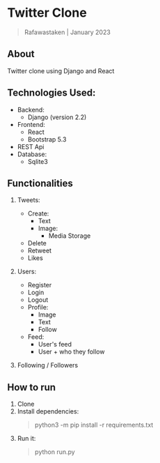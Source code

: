 # Twitter Clone

> Rafawastaken | January 2023

## About

Twitter clone using Django and React

## Technologies Used:

- Backend:
  - Django (version 2.2)
- Frontend:
  - React
  - Bootstrap 5.3
- REST Api
- Database:
  - Sqlite3

## Functionalities

1. Tweets:

   - Create:
     - Text
     - Image:
       - Media Storage
   - Delete
   - Retweet
   - Likes

2. Users:

   - Register
   - Login
   - Logout
   - Profile:
     - Image
     - Text
     - Follow
   - Feed:
     - User's feed
     - User + who they follow

3. Following / Followers

## How to run

1. Clone
2. Install dependencies:
   > python3 -m pip install -r requirements.txt
3. Run it:
   > python run.py
